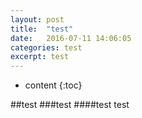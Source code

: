 ```yaml
---
layout: post
title:  "test"
date:   2016-07-11 14:06:05
categories: test
excerpt: test
---
```


* content
{:toc}

##test
###test
####test
test
